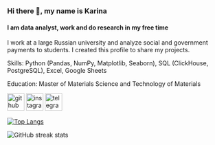 ### Hi there 👋, my name is Karina
#### I am data analyst, work and do research in my free time
I work at a large Russian university and analyze social and government payments to students. I created this profile to share my projects.

Skills: Python (Pandas, NumPy, Matplotlib, Seaborn), SQL (ClickHouse, PostgreSQL), Excel, Google Sheets

Education: Master of Materials Science and Technology of Materials


[<img src='https://cdn.jsdelivr.net/npm/simple-icons@3.0.1/icons/github.svg' alt='github' height='40'>](https://github.com/karryru)  [<img src='https://cdn.jsdelivr.net/npm/simple-icons@3.0.1/icons/instagram.svg' alt='instagram' height='40'>](https://www.instagram.com/karryru/)  [<img src='https://cdn.jsdelivr.net/npm/simple-icons@3.0.1/icons/telegram.svg' alt='telegram' height='40'>](https://t.me/karryru) 

[![Top Langs](https://github-readme-stats.vercel.app/api/top-langs/?username=karryru)](https://github.com/anuraghazra/github-readme-stats)

![GitHub streak stats](https://streak-stats.demolab.com/?user=karryru)  


